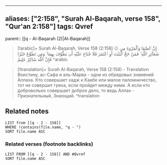 
---
aliases: ["2:158", "Surah Al-Baqarah, verse 158", "Qur'an 2:158"]
tags: Qvref
---

parent:: [[q - Al-Baqarah (2)|Al-Baqarah]]

> [!arabic]+ Surah Al-Baqarah, Verse 158 (2:158)
> <span class="quran-arabic">۞ إِنَّ ٱلصَّفَا وَٱلْمَرْوَةَ مِن شَعَآئِرِ ٱللَّهِ ۖ فَمَنْ حَجَّ ٱلْبَيْتَ أَوِ ٱعْتَمَرَ فَلَا جُنَاحَ عَلَيْهِ أَن يَطَّوَّفَ بِهِمَا ۚ وَمَن تَطَوَّعَ خَيْرًا فَإِنَّ ٱللَّهَ شَاكِرٌ عَلِيمٌ</span>
^arabic

> [!translation]+ Surah Al-Baqarah, Verse 158 (2:158) - Translation
> Воистину, ас-Сафа и аль-Марва - одни из обрядовых знамений Аллаха. Кто совершает хадж к Каабе или малое паломничество, тот не совершит греха, если пройдет между ними. А если кто добровольно совершает доброе дело, то ведь Аллах - Признательный, Знающий.
^translation



## Related notes
```dataview
LIST from [[q - 2 - 158]]
WHERE !contains(file.name, "q - ")
SORT file.name ASC
```

### Related verses (footnote backlinks)
```dataview
LIST FROM [[q - 2 - 158]] AND #Qvref
SORT file.name ASC
```

